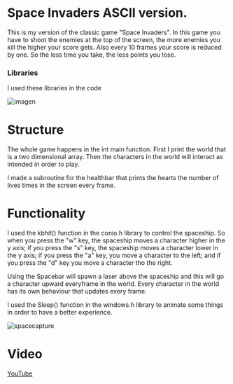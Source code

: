 # Space Invaders ASCII version.
This is my version of the classic game "Space Invaders". In this game you have to shoot the enemies at the top of the screen, the more enemies you kill the higher your score gets. Also every 10 frames your score is reduced by one. So the less time you take, the less points you lose.

### Libraries
I used these libraries in the code

![imagen](https://user-images.githubusercontent.com/88511121/142474286-9ff79070-d9d7-4541-b7a6-598b8e9b495e.png)

# Structure
The whole game happens in the int main function.
First I print the world that is a two dimensional array.
Then the characters in the world will interact as intended in order to play.

I made a subroutine for the healthbar that prints the hearts the number of lives times in the screen every frame.

# Functionality
I used the kbhit() function in the conio.h library to control the spaceship. So when you press the "w" key, the spaceship moves a character higher in the y axis; if you press the "s" key, the spaceship moves a character lower in the y axis; if you press the "a" key, you move a character to the left; and if you press the "d" key you move a character tho the right.

Using the Spacebar will spawn a laser above the spaceship and this will go a character upward everyframe in the world.
Every character in the world has its own behaviour that updates every frame.

I used the Sleep() function in the windows.h library to animate some things in order to have a better experience.

![spacecapture](https://user-images.githubusercontent.com/88511121/142474498-5222bbd8-fef5-4ca6-9c28-d8b1247e8216.PNG)

# Video
[YouTube](https://www.youtube.com/watch?v=i-9VAsmZbwU)
